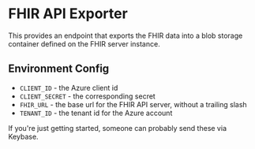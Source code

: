 # FHIR API Exporter

This provides an endpoint that exports the FHIR data into a blob storage container defined on the FHIR server instance.

## Environment Config

* `CLIENT_ID` - the Azure client id
* `CLIENT_SECRET` - the corresponding secret
* `FHIR_URL` - the base url for the FHIR API server, without a trailing slash
* `TENANT_ID` - the tenant id for the Azure account

If you're just getting started, someone can probably send these via Keybase.
